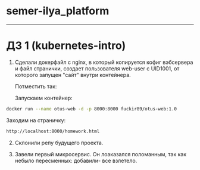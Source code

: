 # semer-ilya_platform
---
# ДЗ 1 (kubernetes-intro)

1. Сделали докерфайл с nginx, в который копируется кофиг вэбсервера и файл странички, создает пользователя web-user c UID1001, от которого запущен "сайт" внутри контейнера. 

   Потместить так:

   Запускаем контейнер:
```bash
docker run --name otus-web -d -p 8000:8000 fuckir89/otus-web:1.0
```

   Заходим на страничку:
```bash
http://localhost:8000/homework.html
```

2. Склонили репу будущего проекта.

3. Завели первый микросервис. Он лоаказался поломанным, так как небыло пересменных: добавили- все взлетело.  
